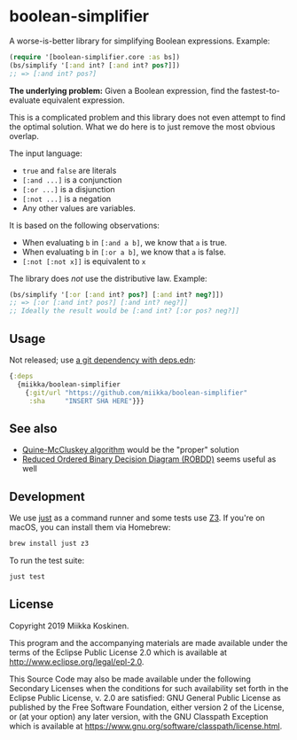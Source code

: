 # boolean-simplifier

A worse-is-better library for simplifying Boolean expressions. Example:

```clojure
(require '[boolean-simplifier.core :as bs])
(bs/simplify '[:and int? [:and int? pos?]])
;; => [:and int? pos?]
```

**The underlying problem:** Given a Boolean expression, find the
fastest-to-evaluate equivalent expression.

This is a complicated problem and this library does not even attempt to find the
optimal solution. What we do here is to just remove the most obvious overlap.

The input language:

* `true` and `false` are literals
* `[:and ...]` is a conjunction
* `[:or ...]` is a disjunction
* `[:not ...]` is a negation
* Any other values are variables.

It is based on the following observations:

* When evaluating `b` in `[:and a b]`, we know that `a` is true.
* When evaluating `b` in `[:or a b]`, we know that `a` is false.
* `[:not [:not x]]` is equivalent to `x`

The library does *not* use the distributive law. Example:

```clojure
(bs/simplify '[:or [:and int? pos?] [:and int? neg?]])
;; => [:or [:and int? pos?] [:and int? neg?]]
;; Ideally the result would be [:and int? [:or pos? neg?]]
```

## Usage

Not released; use [a git dependency with deps.edn](https://clojure.org/guides/deps_and_cli#_using_git_libraries):

```clojure
{:deps
  {miikka/boolean-simplifier
    {:git/url "https://github.com/miikka/boolean-simplifier"
     :sha     "INSERT SHA HERE"}}}
```

## See also

* [Quine-McCluskey algorithm](https://en.wikipedia.org/wiki/Quine–McCluskey_algorithm) would be the "proper" solution
* [Reduced Ordered Binary Decision Diagram (ROBDD)](https://en.wikipedia.org/wiki/Binary_decision_diagram) seems useful as well

## Development

We use [just](https://github.com/casey/just) as a command runner and some tests use [Z3](https://github.com/Z3Prover/z3). If you're on macOS, you can install them via Homebrew:

```sh
brew install just z3
```

To run the test suite:

```sh
just test
```

## License

Copyright 2019 Miikka Koskinen.

This program and the accompanying materials are made available under the
terms of the Eclipse Public License 2.0 which is available at
http://www.eclipse.org/legal/epl-2.0.

This Source Code may also be made available under the following Secondary
Licenses when the conditions for such availability set forth in the Eclipse
Public License, v. 2.0 are satisfied: GNU General Public License as published by
the Free Software Foundation, either version 2 of the License, or (at your
option) any later version, with the GNU Classpath Exception which is available
at https://www.gnu.org/software/classpath/license.html.
